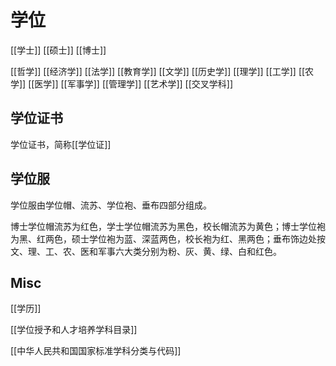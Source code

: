 # 学位

[[学士]]
[[硕士]]
[[博士]]



[[哲学]]
[[经济学]]
[[法学]]
[[教育学]]
[[文学]]
[[历史学]]
[[理学]]
[[工学]]
[[农学]]
[[医学]]
[[军事学]]
[[管理学]]
[[艺术学]]
[[交叉学科]]


## 学位证书

学位证书，简称[[学位证]]

## 学位服

学位服由学位帽、流苏、学位袍、垂布四部分组成。

博士学位帽流苏为红色，学士学位帽流苏为黑色，校长帽流苏为黄色；博士学位袍为黑、红两色，硕士学位袍为蓝、深蓝两色，校长袍为红、黑两色；垂布饰边处按文、理、工、农、医和军事六大类分别为粉、灰、黄、绿、白和红色。


## Misc

[[学历]]

[[学位授予和人才培养学科目录]]

[[中华人民共和国国家标准学科分类与代码]]










